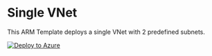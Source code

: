 ﻿# Single VNet

This ARM Template deploys a single VNet with 2 predefined subnets.

[![Deploy to Azure](https://azuredeploy.net/deploybutton.png)](https://azuredeploy.net/)